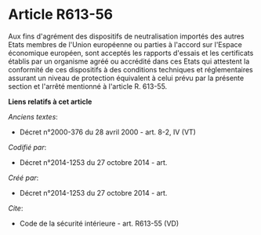 # Article R613-56

Aux fins d'agrément des dispositifs de neutralisation importés des autres Etats membres de l'Union européenne ou parties à
l'accord sur l'Espace économique européen, sont acceptés les rapports d'essais et les certificats établis par un organisme
agréé ou accrédité dans ces Etats qui attestent la conformité de ces dispositifs à des conditions techniques et
réglementaires assurant un niveau de protection équivalent à celui prévu par la présente section et l'arrêté mentionné à
l'article R. 613-55.

**Liens relatifs à cet article**

_Anciens textes_:

  - Décret n°2000-376 du 28 avril 2000 - art. 8-2, IV (VT)

_Codifié par_:

  - Décret n°2014-1253 du 27 octobre 2014 - art.

_Créé par_:

  - Décret n°2014-1253 du 27 octobre 2014 - art.

_Cite_:

  - Code de la sécurité intérieure - art. R613-55 (VD)
